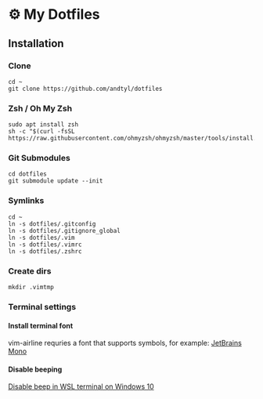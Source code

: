 
# ⚙️  My Dotfiles

## Installation

### Clone
```
cd ~
git clone https://github.com/andtyl/dotfiles
```

### Zsh / Oh My Zsh
```
sudo apt install zsh
sh -c "$(curl -fsSL https://raw.githubusercontent.com/ohmyzsh/ohmyzsh/master/tools/install.sh)"
```

### Git Submodules
```
cd dotfiles
git submodule update --init
```

### Symlinks
```
cd ~
ln -s dotfiles/.gitconfig
ln -s dotfiles/.gitignore_global
ln -s dotfiles/.vim
ln -s dotfiles/.vimrc
ln -s dotfiles/.zshrc
```

### Create dirs
```
mkdir .vimtmp
```

### Terminal settings

#### Install terminal font

vim-airline requries a font that supports symbols, for example: [JetBrains Mono](https://www.jetbrains.com/lp/mono/)

#### Disable beeping

[Disable beep in WSL terminal on Windows 10](https://stackoverflow.com/a/36726662)


